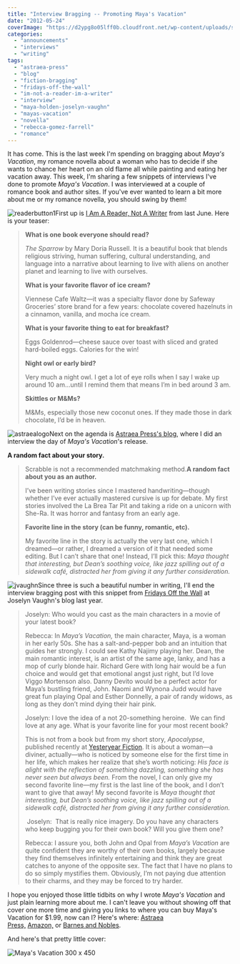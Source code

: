 ```yaml
---
title: "Interview Bragging -- Promoting Maya's Vacation"
date: "2012-05-24"
coverImage: "https://d2ypg8o05lff0b.cloudfront.net/wp-content/uploads/sites/3/2012/05/Mayas-Vacation-300-x-450.jpg"
categories:
  - "announcements"
  - "interviews"
  - "writing"
tags:
  - "astraea-press"
  - "blog"
  - "fiction-bragging"
  - "fridays-off-the-wall"
  - "im-not-a-reader-im-a-writer"
  - "interview"
  - "maya-holden-joselyn-vaughn"
  - "mayas-vacation"
  - "novella"
  - "rebecca-gomez-farrell"
  - "romance"
---
```


It has come. This is the last week I'm spending on bragging about _Maya's Vacation_, my romance novella about a woman who has to decide if she wants to chance her heart on an old flame all while painting and eating her vacation away. This week, I'm sharing a few snippets of interviews I've done to promote _Maya's Vacation_. I was interviewed at a couple of romance book and author sites. If you've ever wanted to learn a bit more about me or my romance novella, you should swing by them!

![readerbutton1](https://d2ypg8o05lff0b.cloudfront.net/wp-content/uploads/sites/3/2012/05/readerbutton1.jpg)First up is [I Am A Reader, Not A Writer](http://iamareadernotawriter.blogspot.com/2011/06/author-interview-novella-giveaway-mayas.html "I Am A Reader, Not A Writer") from last June. Here is your teaser:

> **What is one book everyone should read?** 
>
> _The Sparrow_ by Mary Doria Russell. It is a beautiful book that blends religious striving, human suffering, cultural understanding, and language into a narrative about learning to live with aliens on another planet and learning to live with ourselves.
>
> **What is your favorite flavor of ice cream?** 
>
> Viennese Cafe Waltz—it was a specialty flavor done by Safeway Groceries’ store brand for a few years: chocolate covered hazelnuts in a cinnamon, vanilla, and mocha ice cream.
>
> **What is your favorite thing to eat for breakfast?** 
>
> Eggs Goldenrod—cheese sauce over toast with sliced and grated hard-boiled eggs. Calories for the win!
>
> **Night owl or early bird?** 
>
> Very much a night owl. I get a lot of eye rolls when I say I wake up around 10 am...until I remind them that means I’m in bed around 3 am.
>
> **Skittles or M&Ms?**
>
> M&Ms, especially those new coconut ones. If they made those in dark chocolate, I’d be in heaven.

![astraealogo](https://d2ypg8o05lff0b.cloudfront.net/wp-content/uploads/sites/3/2012/05/astraealogo.jpg)Next on the agenda is [Astraea Press's blog](http://astraeapress.blogspot.com/2011/03/tremendous-thursday-new-release-mayas.html "Rebecca Gomez Farrell interview"), where I did an interview the day of _Maya's Vacation_'s release.

**A random fact about your story.**

> Scrabble is not a recommended matchmaking method.**A random fact about you as an author.** 
>
> I’ve been writing stories since I mastered handwriting—though whether I’ve ever actually mastered cursive is up for debate. My first stories involved the La Brea Tar Pit and taking a ride on a unicorn with She-Ra. It was horror and fantasy from an early age.
>
> **Favorite line in the story (can be funny, romantic, etc).**  
>
> My favorite line in the story is actually the very last one, which I dreamed—or rather, I dreamed a version of it that needed some editing. But I can’t share that one! Instead, I’ll pick this: _Maya thought that interesting, but Dean’s soothing voice, like jazz spilling out of a sidewalk café, distracted her from giving it any further consideration._

![jvaughn](https://d2ypg8o05lff0b.cloudfront.net/wp-content/uploads/sites/3/2012/05/jvaughn.jpeg)Since three is such a beautiful number in writing, I'll end the interview bragging post with this snippet from [Fridays Off the Wall](http://joselynvaughn.blogspot.com/search/label/Rebecca%20Gomez%20Farrell "Fridays Off the Wall") at Joselyn Vaughn's blog last year.

> Joselyn: Who would you cast as the main characters in a movie of your latest book?
>
> Rebecca: In _Maya’s Vacation,_ the main character, Maya, is a woman in her early 50s. She has a salt-and-pepper bob and an intuition that guides her strongly. I could see Kathy Najimy playing her. Dean, the main romantic interest, is an artist of the same age, lanky, and has a mop of curly blonde hair. Richard Gere with long hair would be a fun choice and would get that emotional angst just right, but I’d love Viggo Mortenson also. Danny Devito would be a perfect actor for Maya’s bustling friend, John. Naomi and Wynona Judd would have great fun playing Opal and Esther Donnelly, a pair of randy widows, as long as they don’t mind dying their hair pink.
>
> Joselyn: I love the idea of a not 20-something heroine.  We can find love at any age. What is your favorite line for your most recent book?
>
> This is not from a book but from my short story, _Apocalypse_, published recently at [Yesteryear Fiction](http://www.yesteryearfiction.com/2011/03/31211.html). It is about a woman—a diviner, actually—who is noticed by someone else for the first time in her life, which makes her realize that she’s worth noticing: _His face is alight with the reflection of something dazzling, something she has never seen but always been._ From the novel, I can only give my second favorite line—my first is the last line of the book, and I don’t want to give that away! My second favorite is _Maya thought that interesting, but Dean’s soothing voice, like jazz spilling out of a sidewalk café, distracted her from giving it any further consideration._
>
>  Joselyn:  That is really nice imagery. Do you have any characters who keep bugging you for their own book? Will you give them one?
>
> Rebecca: I assure you, both John and Opal from _Maya’s Vacation_ are quite confident they are worthy of their own books, largely because they find themselves infinitely entertaining and think they are great catches to anyone of the opposite sex. The fact that I have no plans to do so simply mystifies them. Obviously, I’m not paying due attention to their charms, and they may be forced to try harder.

I hope you enjoyed those little tidbits on why I wrote _Maya's Vacation_ and just plain learning more about me. I can't leave you without showing off that cover one more time and giving you links to where you can buy Maya's Vacation for $1.99, now can I? Here's where: [Astraea Press,](http://www.astraeapress.com/#ecwid:category=662245&mode=product&product=3028832) [Amazon,](http://www.amazon.com/Mayas-Vacation-ebook/dp/B004UB1REI/ref=sr_1_1?ie=UTF8&qid=1302887098&sr=8-1http://www.astraeapress.com/) or [Barnes and Nobles](http://productsearch.barnesandnoble.com/search/results.aspx?store=EBOOK&WRD=maya%27s+vacation&box=maya%27s%20vacation&pos=-1&ugrp=2).

And here's that pretty little cover:

![Maya's Vacation 300 x 450](https://d2ypg8o05lff0b.cloudfront.net/wp-content/uploads/sites/3/2012/05/Mayas-Vacation-300-x-450.jpg)
